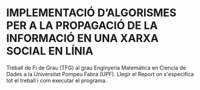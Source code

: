 # IMPLEMENTACIÓ D’ALGORISMES PER A LA PROPAGACIÓ DE LA INFORMACIÓ EN UNA XARXA SOCIAL EN LÍNIA

Treball de Fi de Grau (TFG) al grau Enginyeria Matemàtica en Ciencia de Dades a la Universitat Pompeu Fabra (UPF).
Llegir el Report on s'especifica tot el treball i com executar el programa.
